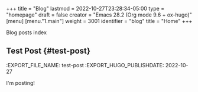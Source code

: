 +++
title = "Blog"
lastmod = 2022-10-27T23:28:34-05:00
type = "homepage"
draft = false
creator = "Emacs 28.2 (Org mode 9.6 + ox-hugo)"
[menu]
  [menu."1.main"]
    weight = 3001
    identifier = "blog"
    title = "Home"
+++

Blog posts index


## Test Post {#test-post}

:EXPORT_FILE_NAME: test-post
:EXPORT_HUGO_PUBLISHDATE: 2022-10-27

I'm posting!
